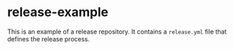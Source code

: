 # release-example

This is an example of a release repository. It contains a `release.yml` file that defines the release process.